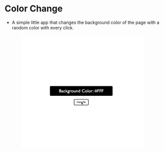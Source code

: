 # Color Change
- A simple little app that changes the background color of the page with a random color with every click.
<p align="center">
  <img src="colorChange.gif" style="border-radius:5px;" width="400">
</p>
